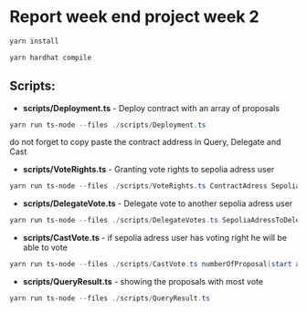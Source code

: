 # Report week end project week 2

```powershell
yarn install
```

```powershell
yarn hardhat compile
```

## Scripts:


* **scripts/Deployment.ts** - Deploy contract with an array of proposals
```powershell
yarn run ts-node --files ./scripts/Deployment.ts
```
do not forget to copy paste the contract address in Query, Delegate and Cast
* **scripts/VoteRights.ts** - Granting vote rights to sepolia adress user
```powershell
yarn run ts-node --files ./scripts/VoteRights.ts ContractAdress SepoliaAddress
```
* **scripts/DelegateVote.ts** - Delegate vote to another sepolia adress user
```powershell
yarn run ts-node --files ./scripts/DelegateVotes.ts SepoliaAdressToDelegate
```
* **scripts/CastVote.ts** - if sepolia adress user has voting right he will be able to vote
```powershell
yarn run ts-node --files ./scripts/CastVote.ts numberOfProposal(start at 0)
```
* **scripts/QueryResult.ts** - showing the proposals with most vote
```powershell
yarn run ts-node --files ./scripts/QueryResult.ts
```
